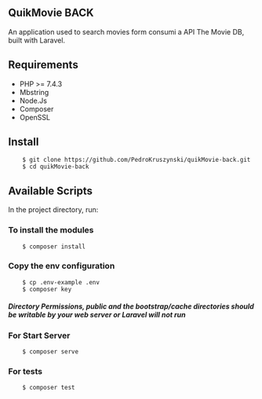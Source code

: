 ## QuikMovie BACK

An application used to search movies form consumi a API The Movie DB, built with Laravel.

## Requirements

- PHP >= 7.4.3
- Mbstring
- Node.Js
- Composer
- OpenSSL

## Install
```
    $ git clone https://github.com/PedroKruszynski/quikMovie-back.git
    $ cd quikMovie-back
```

## Available Scripts

In the project directory, run:

### To install the modules
```
    $ composer install
```

### Copy the env configuration
```
    $ cp .env-example .env
    $ composer key
```

##### Directory Permissions, public and the bootstrap/cache directories should be writable by your web server or Laravel will not run

### For Start Server
```
    $ composer serve
```

### For tests
```
    $ composer test
```

